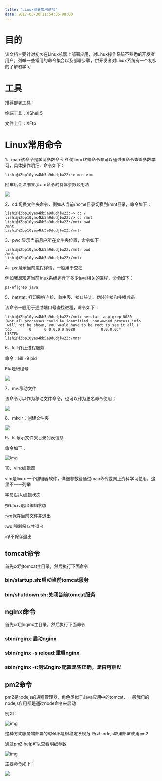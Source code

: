 ```yaml
---
title: "Linux部署常用命令"
date: 2017-03-30T11:54:35+08:00
---
```


# 目的

该文档主要针对初次在Linux机器上部署应用，对Linux操作系统不熟悉的开发者用户，列举一些常用的命令集合以及部署步骤，供开发者对Linux系统有一个初步的了解和学习

# 工具

推荐部署工具：

终端工具：XShell 5

文件上传：XFtp 

# Linux常用命令

1、man:该命令是学习参数命令,任何linux终端命令都可以通过该命令查看参数学习，具体操作明细，命令如下：

```shell
lishi@iZbp10yas4kb5a9dudjbw2Z:~> man vim
```

回车后会详细显示vim命令的具体参数及用法

![](man.png)

2、cd:切换文件夹命令，例如从当前/home目录切换到/mnt目录，命令如下：

```shell
lishi@iZbp10yas4kb5a9dudjbw2Z:~> cd /
lishi@iZbp10yas4kb5a9dudjbw2Z:/> cd /mnt
lishi@iZbp10yas4kb5a9dudjbw2Z:/mnt> pwd
/mnt
lishi@iZbp10yas4kb5a9dudjbw2Z:/mnt> 
```

3、pwd:显示当前用户所在文件夹位置，命令如下：

```shell
lishi@iZbp10yas4kb5a9dudjbw2Z:/mnt> pwd
/mnt
lishi@iZbp10yas4kb5a9dudjbw2Z:/mnt> 
```

4、ps:展示当前进程详情，一般用于查找

例如我想知道当前linux系统运行了多少java相关的进程，命令如下：

```shell
ps-ef|grep java
```

5、netstat: 打印网络连接、路由表、接口统计、伪装连接和多播成员

该命令一般用于通过端口号查找进程，命令如下：

```shell
lishi@iZbp10yas4kb5a9dudjbw2Z:/mnt> netstat -anp|grep 8080
(Not all processes could be identified, non-owned process info
 will not be shown, you would have to be root to see it all.)
tcp        0      0 0.0.0.0:8080            0.0.0.0:*               LISTEN      -                   
lishi@iZbp10yas4kb5a9dudjbw2Z:/mnt> 
```

6、kill:终止进程服务

命令：kill -9 pid

Pid是进程号

![](kill.png)

7、mv:移动文件

该命令可以作为移动文件命令，也可以作为更名命令使用；

![](mv.png)

8、mkdir：创建文件夹

![](mkdir.png)

9、ls:展示文件夹目录列表信息

命令如下：

![img](clip_image001.png)

 

10、vim:编辑器

vim是linux 一个编辑器软件，详细参数请通过man命令或网上资料学习使用，这里不一一列举

字母i进入编辑状态

按钮esc退出编辑状态

:wq保存当前文件并退出

:wq!强制保存并退出

:q!不保存退出

## tomcat命令

首先cd到tomcat主目录，然后执行下面命令

### bin/startup.sh:启动当前tomcat服务

### bin/shutdown.sh:关闭当前tomcat服务

## nginx命令

首先cd到nginx主目录，然后执行下面命令

### sbin/nginx:启动nginx

### sbin/nginx -s reload:重启nginx

### sbin/nginx -t:测试nginx配置是否正确，是否可启动

 

## pm2命令

pm2是nodejs的进程管理器，角色类似于Java应用中的tomcat，一般我们的nodejs应用都是通过node命令来启动

例如：

![img](clip_image003.jpg)

这种方式服务端部署的时候不是很稳定及规范,所以nodejs应用部署使用pm2

通过pm2 help可以查看明细参数

![img](clip_image005.jpg)

 

主要命令如下：

![](k-v.png)